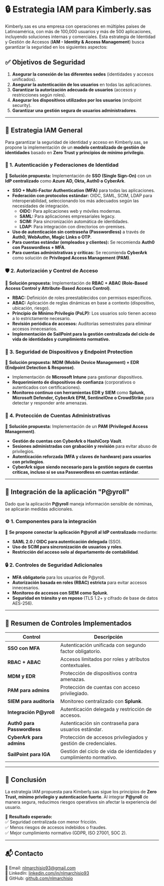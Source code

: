 # 🔒 Estrategia IAM para Kimberly.sas

Kimberly.sas es una empresa con operaciones en múltiples países de Latinoamérica, con más de 100,000 usuarios y más de 500 aplicaciones, incluyendo soluciones internas y comerciales. Esta estrategia de Identidad y Gestión de Accesos (**IAM - Identity & Access Management**) busca garantizar la seguridad en los siguientes aspectos:

## ✅ **Objetivos de Seguridad**
1. **Asegurar la conexión de las diferentes sedes** (identidades y accesos unificados).
2. **Asegurar la autenticación de los usuarios** en todas las aplicaciones.
3. **Garantizar la autorización adecuada de usuarios** (accesos y restricciones según roles).
4. **Asegurar los dispositivos utilizados por los usuarios** (endpoint security).
5. **Garantizar una gestión segura de usuarios administradores**.

---

## 🔹 **Estrategia IAM General**
Para garantizar la seguridad de identidad y acceso en Kimberly.sas, se propone la implementación de un **modelo centralizado de gestión de identidades** basado en **Zero Trust y principios de mínimo privilegio**.

### **🔑 1. Autenticación y Federaciones de Identidad**
📌 **Solución propuesta:** Implementación de **SSO (Single Sign-On)** con un **IdP centralizado** como **Azure AD, Okta, Auth0 o CyberArk**.  

- **SSO + Multi-Factor Authentication (MFA)** para todas las aplicaciones.
- **Federación con protocolos estándar:** OIDC, SAML, SCIM, LDAP para interoperabilidad, seleccionando los más adecuados según las necesidades de integración.
  - **OIDC:** Para aplicaciones web y móviles modernas.
  - **SAML:** Para aplicaciones empresariales legacy.
  - **SCIM:** Para sincronización automática de identidades.
  - **LDAP:** Para integración con directorios on-premises.
- **Uso de autenticación sin contraseña (Passwordless)** a través de **Auth0, WebAuthn, Magic Links o OTP**.
- **Para cuentas estándar (empleados y clientes):** Se recomienda **Auth0 con Passwordless + MFA**.
- **Para cuentas administrativas y críticas:** Se recomienda **CyberArk** como solución de **Privileged Access Management (PAM)**.

### **🛡️ 2. Autorización y Control de Acceso**
📌 **Solución propuesta:** Implementación de **RBAC + ABAC (Role-Based Access Control y Attribute-Based Access Control)**.

- **RBAC:** Definición de roles preestablecidos con permisos específicos.
- **ABAC:** Aplicación de reglas dinámicas en base a contexto (dispositivo, ubicación, riesgo).
- **Principio de Mínimo Privilegio (PoLP):** Los usuarios solo tienen acceso a lo estrictamente necesario.
- **Revisión periódica de accesos:** Auditorías semestrales para eliminar accesos innecesarios.
- **Implementación de SailPoint para la gestión centralizada del ciclo de vida de identidades y cumplimiento normativo.**

### **📱 3. Seguridad de Dispositivos y Endpoint Protection**
📌 **Solución propuesta:** **MDM (Mobile Device Management) + EDR (Endpoint Detection & Response)**.

- Implementación de **Microsoft Intune** para gestionar dispositivos.
- **Requerimiento de dispositivos de confianza** (corporativos o autenticados con certificaciones).
- **Monitoreo continuo con herramientas EDR y SIEM** como **Splunk, Microsoft Defender, CyberArk EPM, SentinelOne o CrowdStrike** para detectar y responder ante amenazas.

### **🛑 4. Protección de Cuentas Administrativas**
📌 **Solución propuesta:** Implementación de un **PAM (Privileged Access Management)**.

- **Gestión de cuentas con CyberArk o HashiCorp Vault**.
- **Sesiones administradas con grabación y revisión** para evitar abuso de privilegios.
- **Autenticación reforzada (MFA y claves de hardware) para usuarios con privilegios**.
- **CyberArk sigue siendo necesario para la gestión segura de cuentas críticas, incluso si se usa Passwordless en cuentas estándar**.

---

## 🔹 **Integración de la aplicación "P@yroll"**
Dado que la aplicación **P@yroll** maneja información sensible de nóminas, se aplicarán medidas adicionales.

### **⚙️ 1. Componentes para la integración**
📌 **Se propone conectar la aplicación P@yroll al IdP centralizado** mediante:  
- **SAML 2.0 / OIDC para autenticación delegada** (SSO).
- **Uso de SCIM para sincronización de usuarios y roles**.
- **Restricción del acceso solo al departamento de contabilidad**.

### **🔒 2. Controles de Seguridad Adicionales**
- **MFA obligatorio** para los usuarios de P@yroll.
- **Autorización basada en roles (RBAC) estricta** para evitar accesos innecesarios.
- **Monitoreo de accesos con SIEM como Splunk**.
- **Seguridad en tránsito y en reposo** (TLS 1.2+ y cifrado de base de datos AES-256).

---

## 🔹 **Resumen de Controles Implementados**
| Control | Descripción |
|---------|------------|
| **SSO con MFA** | Autenticación unificada con segundo factor obligatorio. |
| **RBAC + ABAC** | Accesos limitados por roles y atributos contextuales. |
| **MDM y EDR** | Protección de dispositivos contra amenazas. |
| **PAM para admins** | Protección de cuentas con acceso privilegiado. |
| **SIEM para auditoría** | Monitoreo centralizado con **Splunk**. |
| **Integración P@yroll** | Autenticación delegada y restricción de accesos. |
| **Auth0 para Passwordless** | Autenticación sin contraseña para usuarios estándar. |
| **CyberArk para admins** | Protección de accesos privilegiados y gestión de credenciales. |
| **SailPoint para IGA** | Gestión del ciclo de vida de identidades y cumplimiento normativo. |

---

## 🔹 **Conclusión**
La estrategia IAM propuesta para Kimberly.sas sigue los principios de **Zero Trust, mínimo privilegio y autenticación fuerte**. Al integrar **P@yroll** de manera segura, reducimos riesgos operativos sin afectar la experiencia del usuario.

📌 **Resultado esperado:**  
✅ Seguridad centralizada con menor fricción.  
✅ Menos riesgos de accesos indebidos o fraudes.  
✅ Mejor cumplimiento normativo (GDPR, ISO 27001, SOC 2).  

---

## 📬 **Contacto**
📧 Email: nlmarchisio93@gmail.com  
💼 LinkedIn: [linkedin.com/in/nlmarchisio93](https://www.linkedin.com/in/nlmarchisio93/)  
🚀 GitHub: [github.com/nlmarchisio](https://github.com/nlmarchisio)

